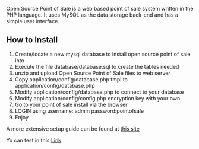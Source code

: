 Open Source Point of Sale is a web based point of sale system written in the PHP language. It uses MySQL as the data storage back-end and has a simple user interface.

How to Install
--------------
1. Create/locate a new mysql database to install open source point of sale into
2. Execute the file database/database.sql to create the tables needed
3. unzip and upload Open Source Point of Sale files to web server
4. Copy application/config/database.php.tmpl to application/config/database.php
5. Modify application/config/database.php to connect to your database
6. Modify application/config/config.php encryption key with your own
7. Go to your point of sale install via the browser
8. LOGIN using
username: admin 
password:pointofsale
9. Enjoy

A more extensive setup guide can be found at [this site](http://www.opensourceposguide.com/guide/gettingstarted/installation)

Yo can test in this [Link](http://pos.onix-software.com)
